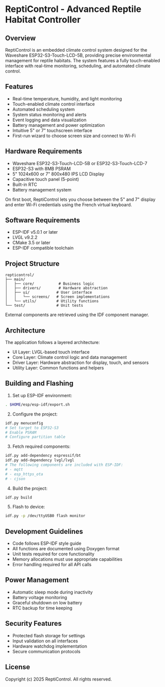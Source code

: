 # ReptiControl - Advanced Reptile Habitat Controller

## Overview
ReptiControl is an embedded climate control system designed for the Waveshare ESP32-S3-Touch-LCD-5B, providing precise environmental management for reptile habitats. The system features a fully touch-enabled interface with real-time monitoring, scheduling, and automated climate control.

## Features
- Real-time temperature, humidity, and light monitoring
- Touch-enabled climate control interface
- Automated scheduling system
- System status monitoring and alerts
- Event logging and data visualization
- Battery management and power optimization
- Intuitive 5" or 7" touchscreen interface
- First-run wizard to choose screen size and connect to Wi-Fi

## Hardware Requirements
- Waveshare ESP32-S3-Touch-LCD-5B or ESP32-S3-Touch-LCD-7
- ESP32-S3 with 8MB PSRAM
- 5" 1024x600 or 7" 800x480 IPS LCD Display
- Capacitive touch panel (5-point)
- Built-in RTC
- Battery management system

On first boot, ReptiControl lets you choose between the 5" and 7" display and
enter Wi-Fi credentials using the French virtual keyboard.

## Software Requirements
- ESP-IDF v5.0.1 or later
- LVGL v9.2.2
- CMake 3.5 or later
- ESP-IDF compatible toolchain

## Project Structure
```
repticontrol/
├── main/
│   ├── core/           # Business logic
│   ├── drivers/        # Hardware abstraction
│   ├── ui/            # User interface
│   │   └── screens/   # Screen implementations
│   └── utils/         # Utility functions
└── test/              # Unit tests
```
External components are retrieved using the IDF component manager.

## Architecture
The application follows a layered architecture:
- UI Layer: LVGL-based touch interface
- Core Layer: Climate control logic and data management
- Driver Layer: Hardware abstraction for display, touch, and sensors
- Utility Layer: Common functions and helpers

## Building and Flashing

1. Set up ESP-IDF environment:
```bash
. $HOME/esp/esp-idf/export.sh
```

2. Configure the project:
```bash
idf.py menuconfig
# Set target to ESP32-S3
# Enable PSRAM
# Configure partition table
```

3. Fetch required components:
```bash
idf.py add-dependency espressif/bt
idf.py add-dependency lvgl/lvgl
# The following components are included with ESP-IDF:
# - mqtt
# - esp_https_ota
# - cjson
```

4. Build the project:
```bash
idf.py build
```

5. Flash to device:
```bash
idf.py -p /dev/ttyUSB0 flash monitor
```

## Development Guidelines
- Code follows ESP-IDF style guide
- All functions are documented using Doxygen format
- Unit tests required for core functionality
- Memory allocations must use appropriate capabilities
- Error handling required for all API calls

## Power Management
- Automatic sleep mode during inactivity
- Battery voltage monitoring
- Graceful shutdown on low battery
- RTC backup for time keeping

## Security Features
- Protected flash storage for settings
- Input validation on all interfaces
- Hardware watchdog implementation
- Secure communication protocols

## License
Copyright (c) 2025 ReptiControl. All rights reserved.
